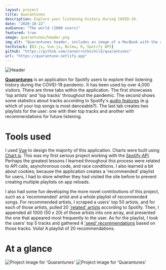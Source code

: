 ```yaml
---
layout: project
title: Quarantunes
description: Explore your listening history during COVID-19.
date: "2020-10-22"
audience: "The world (2000 users)"
featured: true
image: quarantunes/header.png
img_alt: "Quarantunes header, includes an image of a MacBook with the application open."
techstack: [D3.js, Vue.js, Bulma, R, Spotify API]
github: "https://github.com/connorrothschild/quarantunes"
url: "https://quarantune.netlify.app"
---
```


<script>
import Image from "$lib/Global/Image.svelte"
</script>

<Image href="https://quarantune.netlify.app" src="/images/project/quarantunes/header.png" alt="Header"></Image>



[**Quarantunes**](https://quarantune.netlify.app) is an application for Spotify users to explore their listening history during the COVID-19 pandemic. It has been used by over 4,000 visitors.
There are three tabs within the application.
The first showcases 'top artists' and 'top tracks' throughout the pandemic.
The second shows some statistics about tracks according to Spotify's [audio features](https://developer.spotify.com/documentation/web-api/reference/#endpoint-get-audio-features) (e.g. which of your top songs is most danceable?).
The last tab creates two playlists for the user: one with their top tracks and another with recommendations for future listening.

# Tools used

I used [Vue](https://vuejs.org/) to design the majority of this application. Charts were built using [Chart.js](https://www.chartjs.org/). This was my first serious project working with the [Spotify API](https://developer.spotify.com/documentation/web-api/). Perhaps the greatest lessons I learned throughout this process were related to API calls, asynchronous code, and race conditions. I also learned a bit about cookies; because the application creates a 'recommended' playlist for users, I had to store whether they had visited the site before to prevent creating multiple playlists on app reloads.

I also had some fun developing the more novel contributions of this project, such as a 'recommended' artist and a whole playlist of recommended songs. For recommended artists, I scraped a users' top 50 artists, and for each of those artists, pulled 20 ['related' artists](https://developer.spotify.com/documentation/web-api/reference/#endpoint-get-an-artists-related-artists) according to Spotify. Then, I appended all 1000 (50 x 20) of those artists into one array, and presented the one that appeared most frequently to the user. As for the playlist, I took the users' top 5 tracks and gathered 4 ['seed' recommendations](https://developer.spotify.com/console/get-recommendations/) based on those tracks. Voila! A playlist of 20 recommendations.

# At a glance

<Image style="box-shadow: none;" src="/images/project/quarantunes/macbook.png" alt="Project image for 'Quarantunes'"></Image>
<Image style="box-shadow: none;" src="/images/project/quarantunes/side-by-side.png" alt="Project image for 'Quarantunes'"></Image>
